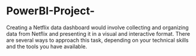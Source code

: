 # PowerBI-Project-
Creating a Netflix data dashboard would involve collecting and organizing data from Netflix and presenting it in a visual and interactive format. There are several ways to approach this task, depending on your technical skills and the tools you have available.
